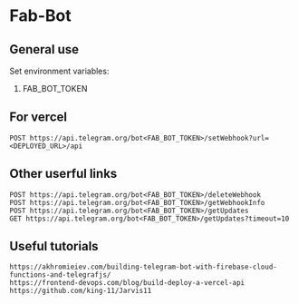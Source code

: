 # Fab-Bot

## General use

Set environment variables:

1. FAB_BOT_TOKEN

## For vercel

```
POST https://api.telegram.org/bot<FAB_BOT_TOKEN>/setWebhook?url=<DEPLOYED_URL>/api
```

## Other userful links

```
POST https://api.telegram.org/bot<FAB_BOT_TOKEN>/deleteWebhook
POST https://api.telegram.org/bot<FAB_BOT_TOKEN>/getWebhookInfo
POST https://api.telegram.org/bot<FAB_BOT_TOKEN>/getUpdates
GET https://api.telegram.org/bot<FAB_BOT_TOKEN>/getUpdates?timeout=10
```

## Useful tutorials

```
https://akhromieiev.com/building-telegram-bot-with-firebase-cloud-functions-and-telegrafjs/
https://frontend-devops.com/blog/build-deploy-a-vercel-api
https://github.com/king-11/Jarvis11
```
